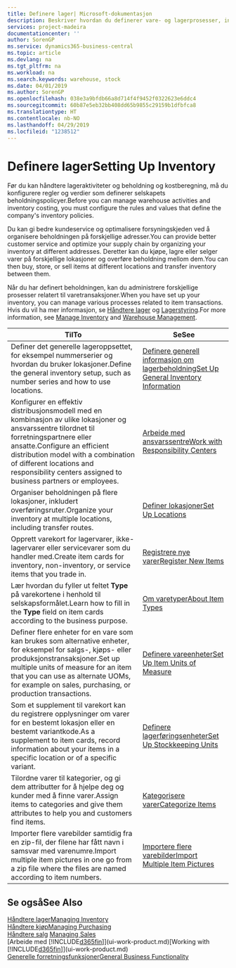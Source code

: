 ```yaml
---
title: Definere lager| Microsoft-dokumentasjon
description: Beskriver hvordan du definerer vare- og lagerprosesser, inkludert overføringsruter og lokasjoner, for eksempel lagre.
services: project-madeira
documentationcenter: ''
author: SorenGP
ms.service: dynamics365-business-central
ms.topic: article
ms.devlang: na
ms.tgt_pltfrm: na
ms.workload: na
ms.search.keywords: warehouse, stock
ms.date: 04/01/2019
ms.author: SorenGP
ms.openlocfilehash: 038e3a9bfdb66a8d714f4f9452f0322623e6ddc4
ms.sourcegitcommit: 60b87e5eb32bb408dd65b9855c29159b1dfbfca8
ms.translationtype: HT
ms.contentlocale: nb-NO
ms.lasthandoff: 04/29/2019
ms.locfileid: "1238512"
---
```

# <a name="setting-up-inventory"></a><span data-ttu-id="174d2-103">Definere lager</span><span class="sxs-lookup"><span data-stu-id="174d2-103">Setting Up Inventory</span></span>
<span data-ttu-id="174d2-104">Før du kan håndtere lageraktiviteter og beholdning og kostberegning, må du konfigurere regler og verdier som definerer selskapets beholdningspolicyer.</span><span class="sxs-lookup"><span data-stu-id="174d2-104">Before you can manage warehouse activities and inventory costing, you must configure the rules and values that define the company's inventory policies.</span></span>

<span data-ttu-id="174d2-105">Du kan gi bedre kundeservice og optimalisere forsyningskjeden ved å organisere beholdningen på forskjellige adresser.</span><span class="sxs-lookup"><span data-stu-id="174d2-105">You can provide better customer service and optimize your supply chain by organizing your inventory at different addresses.</span></span> <span data-ttu-id="174d2-106">Deretter kan du kjøpe, lagre eller selger varer på forskjellige lokasjoner og overføre beholdning mellom dem.</span><span class="sxs-lookup"><span data-stu-id="174d2-106">You can then buy, store, or sell items at different locations and transfer inventory between them.</span></span>

<span data-ttu-id="174d2-107">Når du har definert beholdningen, kan du administrere forskjellige prosesser relatert til varetransaksjoner.</span><span class="sxs-lookup"><span data-stu-id="174d2-107">When you have set up your inventory, you can manage various processes related to item transactions.</span></span> <span data-ttu-id="174d2-108">Hvis du vil ha mer informasjon, se [Håndtere lager](inventory-manage-inventory.md) og [Lagerstyring](warehouse-manage-warehouse.md).</span><span class="sxs-lookup"><span data-stu-id="174d2-108">For more information, see [Manage Inventory](inventory-manage-inventory.md) and [Warehouse Management](warehouse-manage-warehouse.md).</span></span>

| <span data-ttu-id="174d2-109">Til</span><span class="sxs-lookup"><span data-stu-id="174d2-109">To</span></span> | <span data-ttu-id="174d2-110">Se</span><span class="sxs-lookup"><span data-stu-id="174d2-110">See</span></span> |
| --- | --- |
| <span data-ttu-id="174d2-111">Definer det generelle lageroppsettet, for eksempel nummerserier og hvordan du bruker lokasjoner.</span><span class="sxs-lookup"><span data-stu-id="174d2-111">Define the general inventory setup, such as number series and how to use locations.</span></span> |[<span data-ttu-id="174d2-112">Definere generell informasjon om lagerbeholdning</span><span class="sxs-lookup"><span data-stu-id="174d2-112">Set Up General Inventory Information</span></span>](inventory-how-setup-general.md) |
|<span data-ttu-id="174d2-113">Konfigurer en effektiv distribusjonsmodell med en kombinasjon av ulike lokasjoner og ansvarssentre tilordnet til forretningspartnere eller ansatte.</span><span class="sxs-lookup"><span data-stu-id="174d2-113">Configure an efficient distribution model with a combination of different locations and responsibility centers assigned to business partners or employees.</span></span>|[<span data-ttu-id="174d2-114">Arbeide med ansvarssentre</span><span class="sxs-lookup"><span data-stu-id="174d2-114">Work with Responsibility Centers</span></span>](inventory-responsibility-centers.md)|
| <span data-ttu-id="174d2-115">Organiser beholdningen på flere lokasjoner, inkludert overføringsruter.</span><span class="sxs-lookup"><span data-stu-id="174d2-115">Organize your inventory at multiple locations, including transfer routes.</span></span> |[<span data-ttu-id="174d2-116">Definer lokasjoner</span><span class="sxs-lookup"><span data-stu-id="174d2-116">Set Up Locations</span></span>](inventory-how-register-new-items.md) |
| <span data-ttu-id="174d2-117">Opprett varekort for lagervarer, ikke-lagervarer eller servicevarer som du handler med.</span><span class="sxs-lookup"><span data-stu-id="174d2-117">Create item cards for inventory, non-inventory, or service items that you trade in.</span></span> |[<span data-ttu-id="174d2-118">Registrere nye varer</span><span class="sxs-lookup"><span data-stu-id="174d2-118">Register New Items</span></span>](inventory-how-register-new-items.md) |
|<span data-ttu-id="174d2-119">Lær hvordan du fyller ut feltet **Type** på varekortene i henhold til selskapsformålet.</span><span class="sxs-lookup"><span data-stu-id="174d2-119">Learn how to fill in the **Type** field on item cards according to the business purpose.</span></span>|[<span data-ttu-id="174d2-120">Om varetyper</span><span class="sxs-lookup"><span data-stu-id="174d2-120">About Item Types</span></span>](inventory-about-item-types.md)|
|<span data-ttu-id="174d2-121">Definer flere enheter for en vare som kan brukes som alternative enheter, for eksempel for salgs-, kjøps- eller produksjonstransaksjoner.</span><span class="sxs-lookup"><span data-stu-id="174d2-121">Set up multiple units of measure for an item that you can use as alternate UOMs, for example on sales, purchasing, or production transactions.</span></span>|[<span data-ttu-id="174d2-122">Definere vareenheter</span><span class="sxs-lookup"><span data-stu-id="174d2-122">Set Up Item Units of Measure</span></span>](inventory-how-setup-units-of-measure.md)|
|<span data-ttu-id="174d2-123">Som et supplement til varekort kan du registrere opplysninger om varer for en bestemt lokasjon eller en bestemt variantkode.</span><span class="sxs-lookup"><span data-stu-id="174d2-123">As a supplement to item cards, record information about your items in a specific location or of a specific variant.</span></span>|[<span data-ttu-id="174d2-124">Definere lagerføringsenheter</span><span class="sxs-lookup"><span data-stu-id="174d2-124">Set Up Stockkeeping Units</span></span>](inventory-how-to-set-up-stockkeeping-units.md)|
| <span data-ttu-id="174d2-125">Tilordne varer til kategorier, og gi dem attributter for å hjelpe deg og kunder med å finne varer.</span><span class="sxs-lookup"><span data-stu-id="174d2-125">Assign items to categories and give them attributes to help you and customers find items.</span></span> |[<span data-ttu-id="174d2-126">Kategorisere varer</span><span class="sxs-lookup"><span data-stu-id="174d2-126">Categorize Items</span></span>](inventory-how-categorize-items.md) |
|<span data-ttu-id="174d2-127">Importer flere varebilder samtidig fra en zip-fil, der filene har fått navn i samsvar med varenumre.</span><span class="sxs-lookup"><span data-stu-id="174d2-127">Import multiple item pictures in one go from a zip file where the files are named according to item numbers.</span></span>|[<span data-ttu-id="174d2-128">Importere flere varebilder</span><span class="sxs-lookup"><span data-stu-id="174d2-128">Import Multiple Item Pictures</span></span>](inventory-how-import-item-pictures.md)|

## <a name="see-also"></a><span data-ttu-id="174d2-129">Se også</span><span class="sxs-lookup"><span data-stu-id="174d2-129">See Also</span></span>
[<span data-ttu-id="174d2-130">Håndtere lager</span><span class="sxs-lookup"><span data-stu-id="174d2-130">Managing Inventory</span></span>](inventory-manage-inventory.md)  
[<span data-ttu-id="174d2-131">Håndtere kjøp</span><span class="sxs-lookup"><span data-stu-id="174d2-131">Managing Purchasing</span></span>](purchasing-manage-purchasing.md)  
<span data-ttu-id="174d2-132">[Håndtere salg](sales-manage-sales.md)  </span><span class="sxs-lookup"><span data-stu-id="174d2-132">[Managing Sales](sales-manage-sales.md)  </span></span>  
<span data-ttu-id="174d2-133">[Arbeide med [!INCLUDE[d365fin](includes/d365fin_md.md)]](ui-work-product.md)</span><span class="sxs-lookup"><span data-stu-id="174d2-133">[Working with [!INCLUDE[d365fin](includes/d365fin_md.md)]](ui-work-product.md)</span></span>  
[<span data-ttu-id="174d2-134">Generelle forretningsfunksjoner</span><span class="sxs-lookup"><span data-stu-id="174d2-134">General Business Functionality</span></span>](ui-across-business-areas.md)
